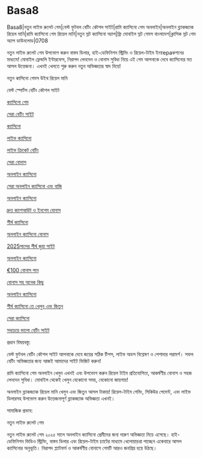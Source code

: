 # Basa8
Basa8|নতুন লাইভ রুলেট গেম|বেস্ট ফুটবল বেটিং কৌশল সাইট|রামি ক্যাসিনো গেম অনলাইন|অনলাইন ব্ল্যাকজ্যাক রিয়েল মানি|রামি ক্যাসিনো গেম রিয়েল মানি|নতুন স্লট ক্যাসিনো অ্যাপ|ফ্রি মোবাইল স্লট গেমস বাংলাদেশ|ক্লাসিক স্লট গেম অ্যাপ ডাউনলোড|0708

নতুন লাইভ রুলেট গেম উপভোগ করুন বাস্তব ডিলার, হাই-ডেফিনিশন স্ট্রিমিং ও রিয়েল-টাইম ইনтераকশনের মাধ্যমে! মোবাইল ফ্রেন্ডলি ইন্টারফেস, নিরাপদ লেনদেন ও বোনাস সুবিধা নিয়ে এই গেম আপনাকে দেবে ক্যাসিনোর মত আসল উত্তেজনা। এখনই খেলতে শুরু করুন নতুন অভিজ্ঞতার স্বাদ নিয়ে!

নতুন কাসিনো গেমস উইথ রিয়েল মানি

বেস্ট স্পোর্টস বেটিং কৌশল সাইট

<a href="https://basa8pc.com/">ক্যাসিনো গেম</a>

<a href="https://basa8pc.net/">সেরা বেটিং সাইট</a>

<a href="https://basa8live.com/">ক্যাসিনো</a>

<a href="https://basa8live.net/">লাইভ ক্যাসিনো</a>

<a href="https://basa8uk.com/">লাইভ ক্রিকেট বেটিং</a>

<a href="https://basa8uk.net/">সেরা বোনাস</a>

<a href="https://basa8hub.com/">অনলাইন ক্যাসিনো</a>

<a href="https://basa8hub.net/">সেরা অনলাইন ক্যাসিনো এবং বাজি</a>

<a href="https://basa8sx.com/">অনলাইন ক্যাসিনো</a>

<a href="https://basa8sx.net/">দ্রুত ক্যাশআউট ও ইনগেম বোনাস</a>

<a href="https://basa8wap.net/">শীর্ষ ক্যাসিনো</a>

<a href="https://basa8wap.com/">অনলাইন ক্যাসিনো বোনাস</a>

<a href="https://basa8now.com/">2025সালের শীর্ষ জুয়া সাইট</a>

<a href="https://basa8now.net/">অনলাইন ক্যাসিনো </a>

<a href="https://basa8pro.com/">€100 বোনাস পান</a>

<a href="https://basa8pro.net/">বোনাস সহ অনেক কিছু</a>

<a href="https://basa8vip.net/">অনলাইন ক্যাসিনো</a>

<a href="https://basa8us.net/">শীর্ষ ক্যাসিনো তে খেলুন এবং জিতুন</a>

<a href="https://basa8vip.com/">সেরা ক্যাসিনো</a>

<a href="https://basa8us.com/">সবচেয়ে ভালো বেটিং সাইট</a>

প্রধান বিষয়বস্তু:

বেস্ট ফুটবল বেটিং কৌশল সাইট আপনাকে দেবে জয়ের সঠিক টিপস, লাইভ অডস বিশ্লেষণ ও পেশাদার পরামর্শ। সফল বেটিং অভিজ্ঞতার জন্য আজই আমাদের সাইট ভিজিট করুন!

রামি ক্যাসিনো গেম অনলাইন খেলুন এখনই এবং উপভোগ করুন রিয়েল টাইম প্রতিযোগিতা, আকর্ষণীয় বোনাস ও সহজ লেনদেন সুবিধা। মোবাইল থেকেই খেলুন যেকোনো সময়, যেকোনো জায়গায়!

অনলাইন ব্ল্যাকজ্যাক রিয়েল মানি খেলুন এবং জিতুন আসল টাকায়! রিয়েল-টাইম গেমিং, সিকিউর পেমেন্ট, এবং লাইভ ডিলারসহ উপভোগ করুন উত্তেজনাপূর্ণ ব্ল্যাকজ্যাক অভিজ্ঞতা এখনই।

সামাজিক প্রভাব:

নতুন লাইভ রুলেট গেম

নতুন লাইভ রুলেট গেম ২০২৫ সালে অনলাইন ক্যাসিনো প্রেমীদের জন্য দারুণ অভিজ্ঞতা নিয়ে এসেছে। হাই-ডেফিনিশন ভিডিও স্ট্রিমিং, বাস্তব ডিলার এবং রিয়েল-টাইম চ্যাটের মাধ্যমে খেলোয়াড়রা পাচ্ছেন একেবারে আসল ক্যাসিনোর অনুভূতি। নিরাপদ প্ল্যাটফর্ম ও আকর্ষণীয় বোনাসে গেমটি আরও জনপ্রিয় হয়ে উঠছে।
